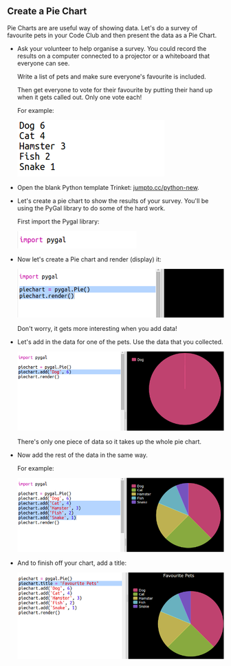## Create a Pie Chart

Pie Charts are are useful way of showing data. Let's do a survey of favourite pets in your Code Club and then present the data as a Pie Chart.



+ Ask your volunteer to help organise a survey. You could record the results on a computer connected to a projector or a whiteboard that everyone can see.

  Write a list of pets and make sure everyone's favourite is included.

  Then get everyone to vote for their favourite by putting their hand up when it gets called out. Only one vote each!

  For example:

  ![screenshot](images/pets-favourite.png)

+ Open the blank Python template Trinket: <a href="http://jumpto.cc/python-new" target="_blank">jumpto.cc/python-new</a>.

+ Let's create a pie chart to show the results of your survey. You'll be using the PyGal library to do some of the hard work.

  First import the Pygal library:

  ![screenshot](images/pets-pygal.png)


+ Now let's create a Pie chart and render (display) it:

  ![screenshot](images/pets-pie.png)

  Don't worry, it gets more interesting when you add data!


+ Let's add in the data for one of the pets. Use the data that you collected.

  ![screenshot](images/pets-add.png)

  There's only one piece of data so it takes up the whole pie chart.

+ Now add the rest of the data in the same way.

  For example:

  ![screenshot](images/pets-add-all.png)

+ And to finish off your chart, add a title:

  ![screenshot](images/pets-title.png)




